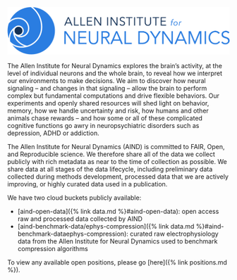 ![AIND](/assets/img/AIND_logo.png)

The Allen Institute for Neural Dynamics explores the brain’s activity, at the level of individual neurons and the whole brain, to reveal how we interpret our environments to make decisions. We aim to discover how neural signaling – and changes in that signaling – allow the brain to perform complex but fundamental computations and drive flexible behaviors. Our experiments and openly shared resources will shed light on behavior, memory, how we handle uncertainty and risk, how humans and other animals chase rewards – and how some or all of these complicated cognitive functions go awry in neuropsychiatric disorders such as depression, ADHD or addiction. 

The Allen Institute for Neural Dynamics (AIND) is committed to FAIR, Open, and Reproducible science. We therefore share all of the data we collect publicly with rich metadata as near to the time of collection as possible. We share data at all stages of the data lifecycle, including preliminary data collected during methods development, processed data that we are actively improving, or highly curated data used in a publication.

We have two cloud buckets publicly available:
* [aind-open-data]({% link data.md %}#aind-open-data): open access raw and processed data collected by AIND
* [aind-benchmark-data/ephys-compression]({% link data.md %}#aind-benchmark-dataephys-compression): curated raw electrophysiology data from the Allen Institute for Neural Dynamics used to benchmark compression algorithms

To view any available open positions, please go [here]({% link positions.md %}).